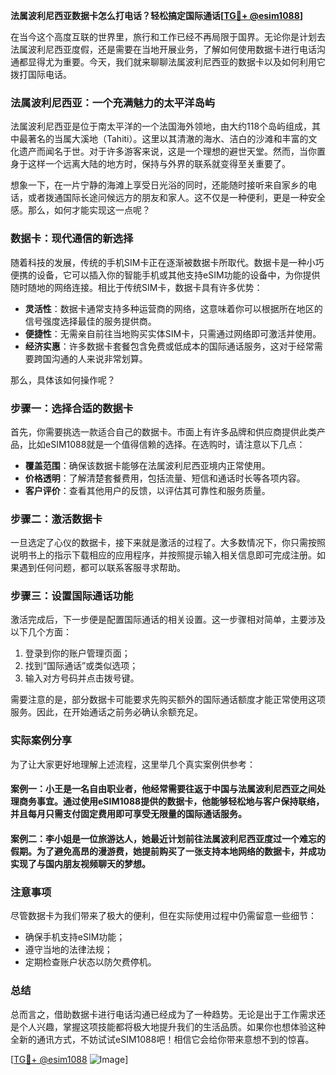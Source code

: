 **法属波利尼西亚数据卡怎么打电话？轻松搞定国际通话[[TG💪+ @esim1088](https://t.me/s/esim1088)]**

在当今这个高度互联的世界里，旅行和工作已经不再局限于国界。无论你是计划去法属波利尼西亚度假，还是需要在当地开展业务，了解如何使用数据卡进行电话沟通都显得尤为重要。今天，我们就来聊聊法属波利尼西亚的数据卡以及如何利用它拨打国际电话。

### 法属波利尼西亚：一个充满魅力的太平洋岛屿

法属波利尼西亚是位于南太平洋的一个法国海外领地，由大约118个岛屿组成，其中最著名的当属大溪地（Tahiti）。这里以其清澈的海水、洁白的沙滩和丰富的文化遗产而闻名于世。对于许多游客来说，这是一个理想的避世天堂。然而，当你置身于这样一个远离大陆的地方时，保持与外界的联系就变得至关重要了。

想象一下，在一片宁静的海滩上享受日光浴的同时，还能随时接听来自家乡的电话，或者拨通国际长途问候远方的朋友和家人。这不仅是一种便利，更是一种安全感。那么，如何才能实现这一点呢？

### 数据卡：现代通信的新选择

随着科技的发展，传统的手机SIM卡正在逐渐被数据卡所取代。数据卡是一种小巧便携的设备，它可以插入你的智能手机或其他支持eSIM功能的设备中，为你提供随时随地的网络连接。相比于传统SIM卡，数据卡具有许多优势：

- **灵活性**：数据卡通常支持多种运营商的网络，这意味着你可以根据所在地区的信号强度选择最佳的服务提供商。
- **便捷性**：无需亲自前往当地购买实体SIM卡，只需通过网络即可激活并使用。
- **经济实惠**：许多数据卡套餐包含免费或低成本的国际通话服务，这对于经常需要跨国沟通的人来说非常划算。

那么，具体该如何操作呢？

### 步骤一：选择合适的数据卡

首先，你需要挑选一款适合自己的数据卡。市面上有许多品牌和供应商提供此类产品，比如eSIM1088就是一个值得信赖的选择。在选购时，请注意以下几点：

- **覆盖范围**：确保该数据卡能够在法属波利尼西亚境内正常使用。
- **价格透明**：了解清楚套餐费用，包括流量、短信和通话时长等各项内容。
- **客户评价**：查看其他用户的反馈，以评估其可靠性和服务质量。

### 步骤二：激活数据卡

一旦选定了心仪的数据卡，接下来就是激活的过程了。大多数情况下，你只需按照说明书上的指示下载相应的应用程序，并按照提示输入相关信息即可完成注册。如果遇到任何问题，都可以联系客服寻求帮助。

### 步骤三：设置国际通话功能

激活完成后，下一步便是配置国际通话的相关设置。这一步骤相对简单，主要涉及以下几个方面：

1. 登录到你的账户管理页面；
2. 找到“国际通话”或类似选项；
3. 输入对方号码并点击拨号键。

需要注意的是，部分数据卡可能要求先购买额外的国际通话额度才能正常使用这项服务。因此，在开始通话之前务必确认余额充足。

### 实际案例分享

为了让大家更好地理解上述流程，这里举几个真实案例供参考：

#### 案例一：小王是一名自由职业者，他经常需要往返于中国与法属波利尼西亚之间处理商务事宜。通过使用eSIM1088提供的数据卡，他能够轻松地与客户保持联络，并且每月只需支付固定费用即可享受无限量的国际通话服务。

#### 案例二：李小姐是一位旅游达人，她最近计划前往法属波利尼西亚度过一个难忘的假期。为了避免高昂的漫游费，她提前购买了一张支持本地网络的数据卡，并成功实现了与国内朋友视频聊天的梦想。

### 注意事项

尽管数据卡为我们带来了极大的便利，但在实际使用过程中仍需留意一些细节：

- 确保手机支持eSIM功能；
- 遵守当地的法律法规；
- 定期检查账户状态以防欠费停机。

### 总结

总而言之，借助数据卡进行电话沟通已经成为了一种趋势。无论是出于工作需求还是个人兴趣，掌握这项技能都将极大地提升我们的生活品质。如果你也想体验这种全新的通讯方式，不妨试试eSIM1088吧！相信它会给你带来意想不到的惊喜。

[[TG💪+ @esim1088](https://t.me/s/esim1088) ![Image](https://i.postimg.cc/4NQfJmqS/Snipaste-2025-05-13-00-14-12.png)]